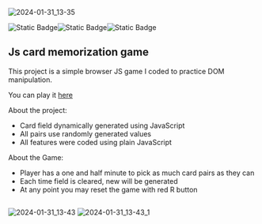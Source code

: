  ![2024-01-31_13-35](https://github.com/ThickBunBun/WebCardGame/assets/81237388/77c22c42-f09d-4d02-8f0d-756b624922f8)

![Static Badge](https://img.shields.io/badge/HTML-black?style=flat-square&logo=html5&logoColor=orange&labelColor=black)![Static Badge](https://img.shields.io/badge/CSS-black?style=flat-square&logo=css3&logoColor=blue&labelColor=black)![Static Badge](https://img.shields.io/badge/JavaScript-black?style=flat-square&logo=javascript&logoColor=yellow&labelColor=black)
## Js card memorization game
This project is a simple browser JS game I coded to practice DOM manipulation.

You can play it [here](https://thickbunbun.github.io/guessACard/)

About the project:
- Card field dynamically generated using JavaScript
- All pairs use randomly generated values
- All features were coded using plain JavaScript

About the Game:
- Player has a one and half minute to pick as much card pairs as they can
- Each time field is cleared, new will be generated
- At any point you may reset the game with red R button

##
![2024-01-31_13-43](https://github.com/ThickBunBun/WebCardGame/assets/81237388/618f96d7-798a-4461-a79f-6c58cf201465)
![2024-01-31_13-43_1](https://github.com/ThickBunBun/WebCardGame/assets/81237388/7d2ff9cd-78dc-4ebc-b9e4-f405c1c7b537)
